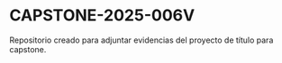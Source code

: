 # CAPSTONE-2025-006V
Repositorio creado para adjuntar evidencias del proyecto de título para capstone.
